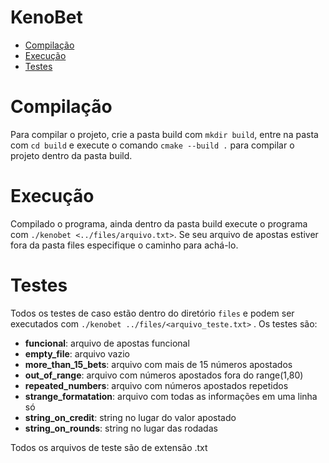 # KenoBet


* [Compilação](#compilação)
* [Execução](#execução)
* [Testes](#testes)


# Compilação

Para compilar o projeto, crie a pasta build com `mkdir build`, entre na pasta com `cd build` e execute o comando `cmake --build .` para compilar o projeto dentro da pasta build.


# Execução

 Compilado o programa, ainda dentro da pasta build execute o programa com `./kenobet <../files/arquivo.txt>`. Se seu arquivo de apostas estiver fora da pasta files especifique o caminho para achá-lo.

# Testes

Todos os testes de caso estão dentro do diretório `files` e podem ser executados com `./kenobet ../files/<arquivo_teste.txt>` . Os testes são:

* **funcional**: arquivo de apostas funcional
* **empty_file**: arquivo vazio
* **more_than_15_bets**: arquivo com mais de 15 números apostados
* **out_of_range**: arquivo com números apostados fora do range(1,80)
* **repeated_numbers**: arquivo com números apostados repetidos
* **strange_formatation**: arquivo com todas as informações em uma linha só
* **string_on_credit**: string no lugar do valor apostado
* **string_on_rounds**: string no lugar das rodadas

Todos os arquivos de teste são de extensão .txt
